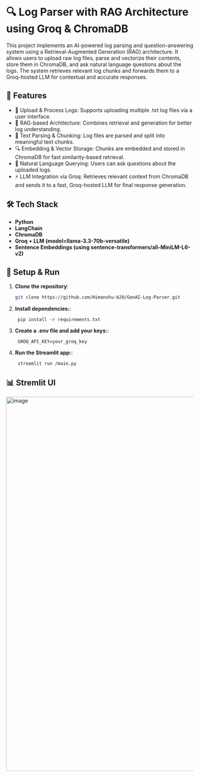 # 🔍 Log Parser with RAG Architecture using Groq & ChromaDB
This project implements an AI-powered log parsing and question-answering system using a Retrieval-Augmented Generation (RAG) architecture. It allows users to upload raw log files, parse and vectorize their contents, store them in ChromaDB, and ask natural language questions about the logs. The system retrieves relevant log chunks and forwards them to a Groq-hosted LLM for contextual and accurate responses.

## 🚀 Features
- 📂 Upload & Process Logs: Supports uploading multiple .txt log files via a user interface.
- 🧠 RAG-based Architecture: Combines retrieval and generation for better log understanding.
- 🧾 Text Parsing & Chunking: Log files are parsed and split into meaningful text chunks.
- 🔍 Embedding & Vector Storage: Chunks are embedded and stored in ChromaDB for fast similarity-based retrieval.
- 💬 Natural Language Querying: Users can ask questions about the uploaded logs.
- ⚡ LLM Integration via Groq: Retrieves relevant context from ChromaDB and sends it to a fast, Groq-hosted LLM for final response generation.

## 🛠️ Tech Stack
- **Python**
- **LangChain**
- **ChromaDB**
- **Groq + LLM (model=llama-3.3-70b-versatile)**
- **Sentence Embeddings (using sentence-transformers/all-MiniLM-L6-v2)**

## 🧪 Setup & Run

1. **Clone the repository**:
   ```bash
   git clone https://github.com/Himanshu-b20/GenAI-Log-Parser.git
   ```
2. **Install dependencies:**:   
   ```commandline
    pip install -r requirements.txt
   ```
3. **Create a .env file and add your keys:**:   
   ```commandline
    GROQ_API_KEY=your_groq_key
   ```
4. **Run the Streamlit app:**:   
   ```commandline
    streamlit run /main.py
   ```
   
## 📊 Stremlit UI

<img width="2560" height="1005" alt="image" src="https://github.com/user-attachments/assets/fa8433a5-8815-4bb0-aa98-7767f07c4793" />

